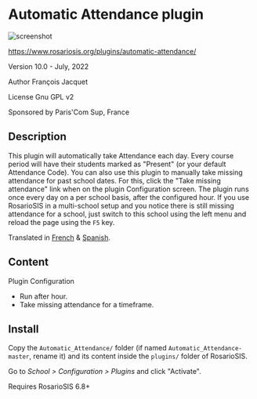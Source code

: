 # Automatic Attendance plugin

![screenshot](https://gitlab.com/francoisjacquet/Automatic_Attendance/raw/master/screenshot.png?inline=false)

https://www.rosariosis.org/plugins/automatic-attendance/

Version 10.0 - July, 2022

Author François Jacquet

License Gnu GPL v2

Sponsored by Paris'Com Sup, France

## Description

This plugin will automatically take Attendance each day. Every course period will have their students marked as "Present" (or your default Attendance Code).
You can also use this plugin to manually take missing attendance for past school dates. For this, click the "Take missing attendance" link when on the plugin Configuration screen.
The plugin runs once every day on a per school basis, after the configured hour.
If you use RosarioSIS in a multi-school setup and you notice there is still missing attendance for a school, just switch to this school using the left menu and reload the page using the `F5` key.

Translated in [French](https://www.rosariosis.org/fr/plugins/automatic-attendance/) & [Spanish](https://www.rosariosis.org/es/plugins/automatic-attendance/).

## Content

Plugin Configuration

- Run after hour.
- Take missing attendance for a timeframe.

## Install

Copy the `Automatic_Attendance/` folder (if named `Automatic_Attendance-master`, rename it) and its content inside the `plugins/` folder of RosarioSIS.

Go to _School > Configuration > Plugins_ and click "Activate".

Requires RosarioSIS 6.8+
